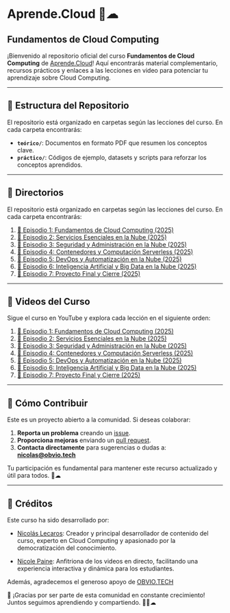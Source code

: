 # Aprende.Cloud 🚀☁  
## Fundamentos de Cloud Computing

¡Bienvenido al repositorio oficial del curso **Fundamentos de Cloud Computing** de [Aprende.Cloud](https://www.youtube.com/@aprendecloud)! Aquí encontrarás material complementario, recursos prácticos y enlaces a las lecciones en video para potenciar tu aprendizaje sobre Cloud Computing.

---

## 📂 Estructura del Repositorio

El repositorio está organizado en carpetas según las lecciones del curso. En cada carpeta encontrarás:

- **`teórico/`**: Documentos en formato PDF que resumen los conceptos clave.
- **`práctico/`**: Códigos de ejemplo, datasets y scripts para reforzar los conceptos aprendidos.

---

## 📂 Directorios

El repositorio está organizado en carpetas según las lecciones del curso. En cada carpeta encontrarás:

1. [📖 Episodio 1: Fundamentos de Cloud Computing (2025)]()  
2. [📖 Episodio 2: Servicios Esenciales en la Nube (2025)]()  
3. [📖 Episodio 3: Seguridad y Administración en la Nube (2025)]()  
4. [📖 Episodio 4: Contenedores y Computación Serverless (2025)]()  
5. [📖 Episodio 5: DevOps y Automatización en la Nube (2025)]()  
6. [📖 Episodio 6: Inteligencia Artificial y Big Data en la Nube (2025)]()  
7. [📖 Episodio 7: Proyecto Final y Cierre (2025)]()  

---

## 🎥 Videos del Curso

Sigue el curso en YouTube y explora cada lección en el siguiente orden:

1. [📖 Episodio 1: Fundamentos de Cloud Computing (2025)](https://www.youtube.com/watch?v=LHMbN94SeKM)  
2. [📖 Episodio 2: Servicios Esenciales en la Nube (2025)](https://www.youtube.com/watch?v=XpYYGZnJDN8)  
3. [📖 Episodio 3: Seguridad y Administración en la Nube (2025)](https://www.youtube.com/watch?v=ofx07ipXRkk)  
4. [📖 Episodio 4: Contenedores y Computación Serverless (2025)](https://www.youtube.com/watch?v=yc-VQk1pUx4)  
5. [📖 Episodio 5: DevOps y Automatización en la Nube (2025)](https://www.youtube.com/watch?v=rAVt3NsQteA)  
6. [📖 Episodio 6: Inteligencia Artificial y Big Data en la Nube (2025)](https://www.youtube.com/watch?v=-5VU0qlxusE)  
7. [📖 Episodio 7: Proyecto Final y Cierre (2025)](https://www.youtube.com/watch?v=SjaYdvadDts)  


---

## 🤝 Cómo Contribuir

Este es un proyecto abierto a la comunidad. Si deseas colaborar:  

1. **Reporta un problema** creando un [issue](https://github.com/aprendecloud/aprendecloud-gcp-cloud-digital-leader/issues).  
2. **Proporciona mejoras** enviando un [pull request](https://github.com/aprendecloud/aprendecloud-gcp-cloud-digital-leader/pulls).  
3. **Contacta directamente** para sugerencias o dudas a: **nicolas@obvio.tech**  

Tu participación es fundamental para mantener este recurso actualizado y útil para todos. 🚀☁

---

## 🌟 Créditos

Este curso ha sido desarrollado por:

- [Nicolás Lecaros](https://www.linkedin.com/in/nicolaslecaros/): Creador y principal desarrollador de contenido del curso, experto en  Cloud Computing y apasionado por la democratización del conocimiento.

- [Nicole Paine](https://www.linkedin.com/in/nicolepainem/): Anfitriona de los videos en directo, facilitando una experiencia interactiva y dinámica para los estudiantes.

Además, agradecemos el generoso apoyo de [OBVIO.TECH](https://www.obvio.tech/)


🙏 ¡Gracias por ser parte de esta comunidad en constante crecimiento! Juntos seguimos aprendiendo y compartiendo. 💙🚀☁
